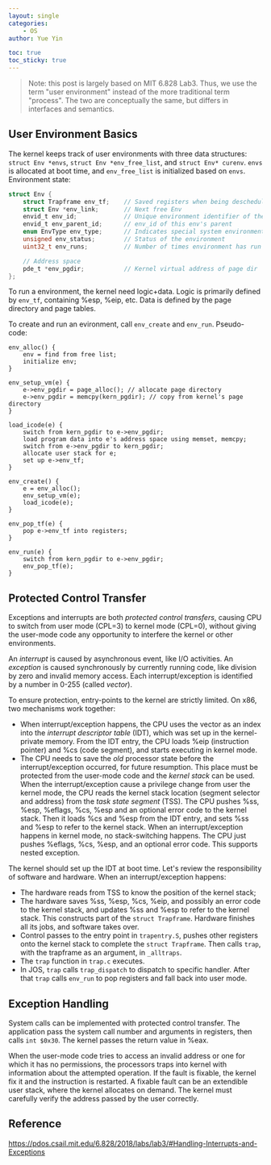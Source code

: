 ```yaml
---
layout: single
categories: 
    - OS
author: Yue Yin

toc: true
toc_sticky: true
---
```





> Note: this post is largely based on MIT 6.828 Lab3. Thus, we use the term "user environment" instead of the more traditional term "process". The two are conceptually the same, but differs in interfaces and semantics.

## User Environment Basics

The kernel keeps track of user environments with three data structures: `struct Env *envs`, `struct Env *env_free_list`, and `struct Env* curenv`. `envs` is allocated at boot time, and `env_free_list` is initialized based on `envs`. Environment state:

```c
struct Env {
	struct Trapframe env_tf;    // Saved registers when being descheduled
	struct Env *env_link;       // Next free Env
	envid_t env_id;             // Unique environment identifier of the env using this `struct Env`
	envid_t env_parent_id;      // env_id of this env's parent
	enum EnvType env_type;      // Indicates special system environments
	unsigned env_status;        // Status of the environment
	uint32_t env_runs;          // Number of times environment has run

	// Address space
	pde_t *env_pgdir;           // Kernel virtual address of page dir
};
```

To run a environment, the kernel need logic+data. Logic is primarily defined by `env_tf`, containing %esp, %eip, etc. Data is defined by the page directory and page tables. 

To create and run an evironment, call `env_create` and `env_run`. Pseudo-code:

```
env_alloc() {
    env = find from free list;
    initialize env;
}

env_setup_vm(e) {
    e->env_pgdir = page_alloc(); // allocate page directory
    e->env_pgdir = memcpy(kern_pgdir); // copy from kernel's page directory
}

load_icode(e) {
    switch from kern_pgdir to e->env_pgdir;
    load program data into e's address space using memset, memcpy;
    switch from e->env_pgdir to kern_pgdir;
    allocate user stack for e;
    set up e->env_tf;
}

env_create() {
    e = env_alloc();
    env_setup_vm(e);
    load_icode(e);
}

env_pop_tf(e) {
    pop e->env_tf into registers;
}

env_run(e) {
    switch from kern_pgdir to e->env_pgdir;
    env_pop_tf(e);
}
```



## Protected Control Transfer

Exceptions and interrupts are both *protected control transfers*, causing CPU to switch from user mode (CPL=3) to kernel mode (CPL=0), without giving the user-mode code any opportunity to interfere the kernel or other environments. 

An *interrupt* is caused by asynchronous event, like I/O activities. An *exception* is caused synchronously by currently running code, like division by zero and invalid memory access. Each interrupt/exception is identified by a number in 0-255 (called *vector*).

To ensure protection, entry-points to the kernel are strictly limited. On x86, two mechanisms work together:

- When interrupt/exception happens, the CPU uses the vector as an index into the *interrupt descriptor table* (IDT), which was set up in the kernel-private memory. From the IDT entry, the CPU loads %eip (instruction pointer) and %cs (code segment), and starts executing in kernel mode.
- The CPU needs to save the *old* processor state before the interrupt/exception occurred, for future resumption. This place must be protected from the user-mode code and the *kernel stack* can be used. When the interrupt/exception cause a privilege change from user the kernel mode, the CPU reads the kernel stack location (segment selector and address) from the *task state segment* (TSS). The CPU pushes %ss, %esp, %eflags, %cs, %esp and an optional error code to the kernel stack. Then it loads %cs and %esp from the IDT entry, and sets %ss and %esp to refer to the kernel stack. When an interrupt/exception happens in kernel mode, no stack-switching happens. The CPU just pushes %eflags, %cs, %esp, and an optional error code. This supports nested exception.

The kernel should set up the IDT at boot time. Let's review the responsibility of software and hardware. When an interrupt/exception happens:

- The hardware reads from TSS to know the position of the kernel stack;
- The hardware saves %ss, %esp, %cs, %eip, and possibly an error code to the kernel stack, and updates %ss and %esp to refer to the kernel stack. This constructs part of the `struct Trapframe`. Hardware finishes all its jobs, and software takes over.
- Control passes to the entry point in `trapentry.S`, pushes other registers onto the kernel stack to complete the `struct Trapframe`. Then calls `trap`, with the trapframe as an argument, in `_alltraps`.
- The `trap` function in `trap.c` executes.
- In JOS, `trap` calls `trap_dispatch` to dispatch to specific handler. After that `trap` calls `env_run` to pop registers and fall back into user mode. 



## Exception Handling

System calls can be implemented with protected control transfer. The application pass the system call number and arguments in registers, then calls `int $0x30`. The kernel passes the return value in %eax. 

When the user-mode code tries to access an invalid address or one for which it has no permissions, the processors traps into kernel with information about the attempted operation. If the fault is fixable, the kernel fix it and the instruction is restarted. A fixable fault can be an extendible user stack, where the kernel allocates on demand. The kernel must carefully verify the address passed by the user correctly. 



## Reference

https://pdos.csail.mit.edu/6.828/2018/labs/lab3/#Handling-Interrupts-and-Exceptions